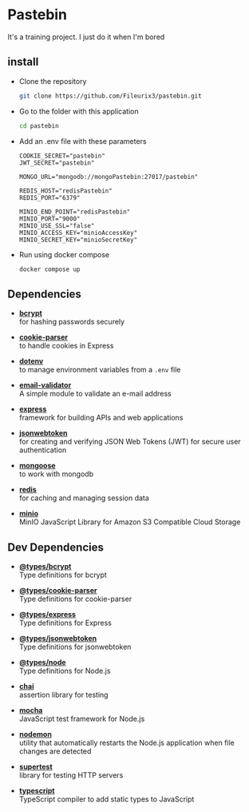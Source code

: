 # Pastebin

It's a training project. I just do it when I'm bored

## install

- Clone the repository

  ```bash
  git clone https://github.com/Fileurix3/pastebin.git
  ```

- Go to the folder with this application

  ```bash
  cd pastebin
  ```

- Add an .env file with these parameters

  ```env
  COOKIE_SECRET="pastebin"
  JWT_SECRET="pastebin"

  MONGO_URL="mongodb://mongoPastebin:27017/pastebin"

  REDIS_HOST="redisPastebin"
  REDIS_PORT="6379"

  MINIO_END_POINT="redisPastebin"
  MINIO_PORT="9000"
  MINIO_USE_SSL="false"
  MINIO_ACCESS_KEY="minioAccessKey"
  MINIO_SECRET_KEY="minioSecretKey"
  ```

- Run using docker compose
  ```bash
  docker compose up
  ```

## Dependencies

- **[bcrypt](https://www.npmjs.com/package/bcrypt)**  
  for hashing passwords securely

- **[cookie-parser](https://www.npmjs.com/package/cookie-parser)**  
  to handle cookies in Express

- **[dotenv](https://www.npmjs.com/package/dotenv)**  
  to manage environment variables from a `.env` file

- **[email-validator](https://www.npmjs.com/package/email-validator)**  
  A simple module to validate an e-mail address

- **[express](https://www.npmjs.com/package/express)**  
  framework for building APIs and web applications

- **[jsonwebtoken](https://www.npmjs.com/package/jsonwebtoken)**  
  for creating and verifying JSON Web Tokens (JWT) for secure user authentication

- **[mongoose](https://www.npmjs.com/package/mongoose)**  
  to work with mongodb

- **[redis](https://www.npmjs.com/package/redis)**  
  for caching and managing session data

- **[minio](https://www.npmjs.com/package/minio)**  
  MinIO JavaScript Library for Amazon S3 Compatible Cloud Storage

## Dev Dependencies

- **[@types/bcrypt](https://www.npmjs.com/package/@types/bcrypt)**  
  Type definitions for bcrypt

- **[@types/cookie-parser](https://www.npmjs.com/package/@types/cookie-parser)**  
  Type definitions for cookie-parser

- **[@types/express](https://www.npmjs.com/package/@types/express)**  
  Type definitions for Express

- **[@types/jsonwebtoken](https://www.npmjs.com/package/@types/jsonwebtoken)**  
  Type definitions for jsonwebtoken

- **[@types/node](https://www.npmjs.com/package/@types/node)**  
  Type definitions for Node.js

- **[chai](https://www.npmjs.com/package/chai)**  
  assertion library for testing

- **[mocha](https://www.npmjs.com/package/mocha)**  
  JavaScript test framework for Node.js

- **[nodemon](https://www.npmjs.com/package/nodemon)**  
  utility that automatically restarts the Node.js application when file changes are detected

- **[supertest](https://www.npmjs.com/package/supertest)**  
  library for testing HTTP servers

- **[typescript](https://www.npmjs.com/package/typescript)**  
  TypeScript compiler to add static types to JavaScript
